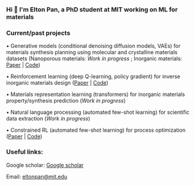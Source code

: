 <h3 align="left">Hi 👋 I'm Elton Pan, a PhD student at MIT working on ML for materials</h3>

<h3 align="left">Current/past projects</h3>

• Generative models (conditional denoising diffusion models, VAEs) for materials synthesis planning using molecular and crystalline materials datasets (Nanoporous materials: *Work in progress* ; Inorganic materials: <a href="[https://arxiv.org/abs/2210.11931](https://pubs.acs.org/doi/full/10.1021/acs.chemmater.2c03010)">Paper</a> | <a href="https://github.com/olivettigroup/interpretable-condition-prediction/">Code</a>)
  
• Reinforcement learning (deep Q-learning, policy gradient) for inverse inorganic materials design (<a href="https://arxiv.org/abs/2210.11931">Paper</a> | <a href="https://github.com/eltonpan/RL_materials_generation">Code</a>)

• Materials representation learning (transformers) for inorganic materials property/synthesis prediction (*Work in progress*)
  
• Natural language processing (automated few-shot learning) for scientific data extraction (*Work in progress*)

• Constrained RL (automated few-shot learning) for process optimization (<a href="https://www.sciencedirect.com/science/article/abs/pii/S0098135421002404">Paper</a> | <a href="https://github.com/eltonpan/constrained_RL_process_optimization">Code</a>)

<h3 align="left">Useful links:</h3>

Google scholar: <a href="https://scholar.google.com/citations?user=2GTcE-0AAAAJ&hl=en">Google scholar</a>

Email: <a href = "mailto: eltonpan@mit.edu">eltonpan@mit.edu</a>
